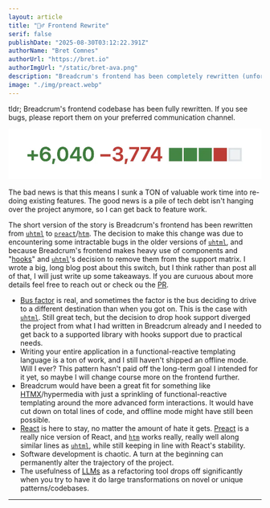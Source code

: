 ```yaml
---
layout: article
title: "🤦‍♂️ Frontend Rewrite"
serif: false
publishDate: "2025-08-30T03:12:22.391Z"
authorName: "Bret Comnes"
authorUrl: "https://bret.io"
authorImgUrl: "/static/bret-ava.png"
description: "Breadcrum's frontend has been completely rewritten (unfortunately)"
image: "./img/preact.webp"
---
```


tldr; Breadcrum's frontend codebase has been fully rewritten.
If you see bugs, please report them on your preferred communication channel.

![](./img/lines.webp)

The bad news is that this means I sunk a TON of valuable work time into re-doing existing features.
The good news is a pile of tech debt isn't hanging over the project anymore, so I can get back to feature work.

The short version of the story is Breadcrum's frontend has been rewritten from [`uhtml`][uhtml] to [`preact`][preact]/[`htm`][htm].
The decision to make this change was due to encountering some intractable bugs in the older versions of [`uhtml`][uhtml],
and because Breadcrum's frontend makes heavy use of components and "[hooks][hooks]" and [`uhtml`][uhtml]'s decision to remove them from the support matrix.
I wrote a big, long blog post about this switch, but I think rather than post all of that, I will just write up some takeaways. If you are curuous about more details feel free to reach out or check ou the [PR](https://github.com/hifiwi-fi/breadcrum.net/pull/541).

- [Bus factor][bus-factor] is real, and sometimes the factor is the bus deciding to drive to a different destination than when you got on. This is the case with [`uhtml`][uhtml]. Still great tech, but the decision to drop hook support diverged the project from what I had written in Breadcrum already and I needed to get back to a supported library with hooks support due to practical needs.
- Writing your entire application in a functional-reactive templating language is a ton of work, and I still haven't shipped an offline mode. Will I ever? This pattern hasn't paid off the long-term goal I intended for it yet, so maybe I will change course more on the frontend further.
- Breadcrum would have been a great fit for something like [HTMX][htmx]/hypermedia with just a sprinkling of functional-reactive templating around the more advanced form interactions. It would have cut down on total lines of code, and offline mode might have still been possible.
- [React][react] is here to stay, no matter the amount of hate it gets. [Preact][preact] is a really nice version of React, and [`htm`][htm] works really, really well along similar lines as [`uhtml`][uhtml], while still keeping in line with React's stability.
- Software development is chaotic. A turn at the beginning can permanently alter the trajectory of the project.
- The usefulness of [LLMs][llms] as a refactoring tool drops off significantly when you try to have it do large transformations on novel or unique patterns/codebases.

---

[uhtml]: https://github.com/WebReflection/uhtml
[preact]: https://preactjs.com
[htm]: https://github.com/developit/htm
[hooks]: https://react.dev/reference/react
[htmx]: https://htmx.org
[react]: https://react.dev
[llms]: https://en.wikipedia.org/wiki/Large_language_model
[bus-factor]: https://en.wikipedia.org/wiki/Bus_factor
